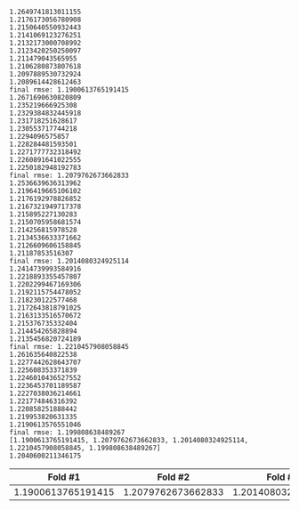 ```
1.2649741813011155
1.2176173056780908
1.2150640550932443
1.2141069123276251
1.2132173000708992
1.2123420250250097
1.211479043565955
1.2106280873807618
1.2097889530732924
1.2089614428612463
final rmse: 1.1900613765191415
1.2671690630820809
1.235219666925308
1.2329384832445918
1.231718251628617
1.230553717744218
1.2294096575857
1.228284481593501
1.2271777732318492
1.2260891641022555
1.2250182948192783
final rmse: 1.2079762673662833
1.2536639636313962
1.2196419665106102
1.2176192978826852
1.2167321949717378
1.215895227130283
1.2150705958681574
1.214256815978528
1.2134536633371662
1.2126609606158845
1.21187853516307
final rmse: 1.2014080324925114
1.2414739993584916
1.2218893355457807
1.2202299467169306
1.2192115754478052
1.218230122577468
1.2172643818791025
1.2163133516570672
1.215376735332404
1.214454265828894
1.2135456820724189
final rmse: 1.2210457908058845
1.261635640822538
1.2277442628643707
1.225608353371839
1.2246010436527552
1.2236453701189587
1.2227038036214661
1.221774846316392
1.220858251888442
1.219953820631335
1.2190613576551046
final rmse: 1.199808638489267
[1.1900613765191415, 1.2079762673662833, 1.2014080324925114, 1.2210457908058845, 1.199808638489267]
1.2040600211346175
```

| Fold #1            | Fold #2            | Fold #3            | Fold #4            | Fold #5            | Std                |
|--------------------|--------------------|--------------------|--------------------|--------------------|--------------------|
| 1.1900613765191415 | 1.2079762673662833 | 1.2014080324925114 | 1.2210457908058845 | 1.199808638489267  | 1.2040600211346175 |
